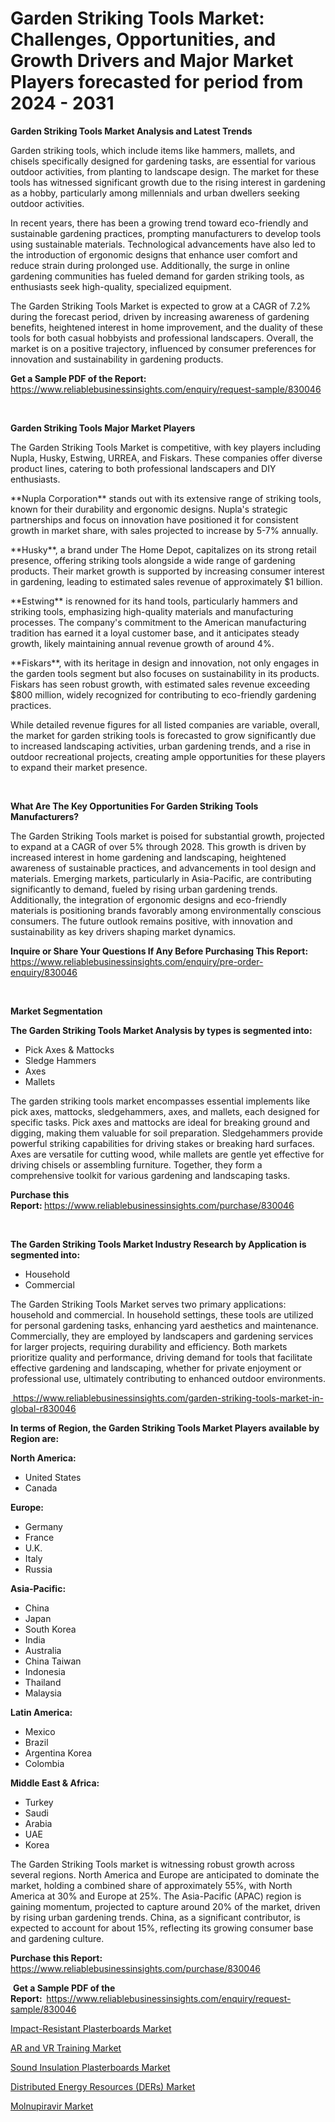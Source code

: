 <p><h1>Garden Striking Tools Market: Challenges, Opportunities, and Growth Drivers and Major Market Players forecasted for period from 2024 - 2031</h1></p><p><strong>Garden Striking Tools Market Analysis and Latest Trends</strong></p>
<p><p>Garden striking tools, which include items like hammers, mallets, and chisels specifically designed for gardening tasks, are essential for various outdoor activities, from planting to landscape design. The market for these tools has witnessed significant growth due to the rising interest in gardening as a hobby, particularly among millennials and urban dwellers seeking outdoor activities. </p><p>In recent years, there has been a growing trend toward eco-friendly and sustainable gardening practices, prompting manufacturers to develop tools using sustainable materials. Technological advancements have also led to the introduction of ergonomic designs that enhance user comfort and reduce strain during prolonged use. Additionally, the surge in online gardening communities has fueled demand for garden striking tools, as enthusiasts seek high-quality, specialized equipment.</p><p>The Garden Striking Tools Market is expected to grow at a CAGR of 7.2% during the forecast period, driven by increasing awareness of gardening benefits, heightened interest in home improvement, and the duality of these tools for both casual hobbyists and professional landscapers. Overall, the market is on a positive trajectory, influenced by consumer preferences for innovation and sustainability in gardening products.</p></p>
<p><strong>Get a Sample PDF of the Report:&nbsp;</strong> <a href="https://www.reliablebusinessinsights.com/enquiry/request-sample/830046?utm_campaign=1109&utm_medium=2&utm_source=Github&utm_content=ia&utm_term=08102024&utm_id=garden-striking-tools">https://www.reliablebusinessinsights.com/enquiry/request-sample/830046</a></p>
<p>&nbsp;</p>
<p><strong>Garden Striking Tools Major Market Players</strong></p>
<p><p>The Garden Striking Tools Market is competitive, with key players including Nupla, Husky, Estwing, URREA, and Fiskars. These companies offer diverse product lines, catering to both professional landscapers and DIY enthusiasts. </p><p>**Nupla Corporation** stands out with its extensive range of striking tools, known for their durability and ergonomic designs. Nupla's strategic partnerships and focus on innovation have positioned it for consistent growth in market share, with sales projected to increase by 5-7% annually.</p><p>**Husky**, a brand under The Home Depot, capitalizes on its strong retail presence, offering striking tools alongside a wide range of gardening products. Their market growth is supported by increasing consumer interest in gardening, leading to estimated sales revenue of approximately $1 billion.</p><p>**Estwing** is renowned for its hand tools, particularly hammers and striking tools, emphasizing high-quality materials and manufacturing processes. The company's commitment to the American manufacturing tradition has earned it a loyal customer base, and it anticipates steady growth, likely maintaining annual revenue growth of around 4%.</p><p>**Fiskars**, with its heritage in design and innovation, not only engages in the garden tools segment but also focuses on sustainability in its products. Fiskars has seen robust growth, with estimated sales revenue exceeding $800 million, widely recognized for contributing to eco-friendly gardening practices.</p><p>While detailed revenue figures for all listed companies are variable, overall, the market for garden striking tools is forecasted to grow significantly due to increased landscaping activities, urban gardening trends, and a rise in outdoor recreational projects, creating ample opportunities for these players to expand their market presence.</p></p>
<p>&nbsp;</p>
<p><strong>What Are The Key Opportunities For Garden Striking Tools Manufacturers?</strong></p>
<p><p>The Garden Striking Tools market is poised for substantial growth, projected to expand at a CAGR of over 5% through 2028. This growth is driven by increased interest in home gardening and landscaping, heightened awareness of sustainable practices, and advancements in tool design and materials. Emerging markets, particularly in Asia-Pacific, are contributing significantly to demand, fueled by rising urban gardening trends. Additionally, the integration of ergonomic designs and eco-friendly materials is positioning brands favorably among environmentally conscious consumers. The future outlook remains positive, with innovation and sustainability as key drivers shaping market dynamics.</p></p>
<p><strong>Inquire or Share Your Questions If Any Before Purchasing This Report:</strong> <a href="https://www.reliablebusinessinsights.com/enquiry/pre-order-enquiry/830046?utm_campaign=1109&utm_medium=2&utm_source=Github&utm_content=ia&utm_term=08102024&utm_id=garden-striking-tools">https://www.reliablebusinessinsights.com/enquiry/pre-order-enquiry/830046</a></p>
<p>&nbsp;</p>
<p><strong>Market Segmentation</strong></p>
<p><strong>The Garden Striking Tools Market Analysis by types is segmented into:</strong></p>
<p><ul><li>Pick Axes & Mattocks</li><li>Sledge Hammers</li><li>Axes</li><li>Mallets</li></ul></p>
<p><p>The garden striking tools market encompasses essential implements like pick axes, mattocks, sledgehammers, axes, and mallets, each designed for specific tasks. Pick axes and mattocks are ideal for breaking ground and digging, making them valuable for soil preparation. Sledgehammers provide powerful striking capabilities for driving stakes or breaking hard surfaces. Axes are versatile for cutting wood, while mallets are gentle yet effective for driving chisels or assembling furniture. Together, they form a comprehensive toolkit for various gardening and landscaping tasks.</p></p>
<p><strong>Purchase this Report:&nbsp;</strong><a href="https://www.reliablebusinessinsights.com/purchase/830046?utm_campaign=1109&utm_medium=2&utm_source=Github&utm_content=ia&utm_term=08102024&utm_id=garden-striking-tools">https://www.reliablebusinessinsights.com/purchase/830046</a></p>
<p>&nbsp;</p>
<p><strong>The Garden Striking Tools Market Industry Research by Application is segmented into:</strong></p>
<p><ul><li>Household</li><li>Commercial</li></ul></p>
<p><p>The Garden Striking Tools Market serves two primary applications: household and commercial. In household settings, these tools are utilized for personal gardening tasks, enhancing yard aesthetics and maintenance. Commercially, they are employed by landscapers and gardening services for larger projects, requiring durability and efficiency. Both markets prioritize quality and performance, driving demand for tools that facilitate effective gardening and landscaping, whether for private enjoyment or professional use, ultimately contributing to enhanced outdoor environments.</p></p>
<p><a href="https://www.reliablebusinessinsights.com/garden-striking-tools-market-in-global-r830046?utm_campaign=1109&utm_medium=2&utm_source=Github&utm_content=ia&utm_term=08102024&utm_id=garden-striking-tools">&nbsp;https://www.reliablebusinessinsights.com/garden-striking-tools-market-in-global-r830046</a></p>
<p><strong>In terms of Region, the Garden Striking Tools Market Players available by Region are:</strong></p>
<p>
    <p> <strong> North America: </strong>
        <ul>
            <li>United States</li>
            <li>Canada</li>
        </ul>
        </p> 
    <p> <strong> Europe: </strong>
        <ul>
            <li>Germany</li>
            <li>France</li>
            <li>U.K.</li>
            <li>Italy</li>
            <li>Russia</li>
        </ul>
        </p> 
    <p> <strong> Asia-Pacific: </strong>
        <ul>
            <li>China</li>
            <li>Japan</li>
            <li>South Korea</li>
            <li>India</li>
            <li>Australia</li>
            <li>China Taiwan</li>
            <li>Indonesia</li>
            <li>Thailand</li>
            <li>Malaysia</li>
        </ul>
        </p> 
    <p> <strong> Latin America: </strong>
        <ul>
            <li>Mexico</li>
            <li>Brazil</li>
            <li>Argentina Korea</li>
            <li>Colombia</li>
        </ul>
        </p> 
    <p> <strong> Middle East & Africa: </strong>
        <ul>
            <li>Turkey</li>
            <li>Saudi</li>
            <li>Arabia</li>
            <li>UAE</li>
            <li>Korea</li>
        </ul>
    </p>
    </p>
<p><p>The Garden Striking Tools market is witnessing robust growth across several regions. North America and Europe are anticipated to dominate the market, holding a combined share of approximately 55%, with North America at 30% and Europe at 25%. The Asia-Pacific (APAC) region is gaining momentum, projected to capture around 20% of the market, driven by rising urban gardening trends. China, as a significant contributor, is expected to account for about 15%, reflecting its growing consumer base and gardening culture.</p></p>
<p><strong>Purchase this Report: </strong><a href="https://www.reliablebusinessinsights.com/purchase/830046?utm_campaign=1109&utm_medium=2&utm_source=Github&utm_content=ia&utm_term=08102024&utm_id=garden-striking-tools">https://www.reliablebusinessinsights.com/purchase/830046</a></p>
<p>&nbsp;<strong>Get a Sample PDF of the Report:&nbsp;&nbsp;</strong><a href="https://www.reliablebusinessinsights.com/enquiry/request-sample/830046?utm_campaign=1109&utm_medium=2&utm_source=Github&utm_content=ia&utm_term=08102024&utm_id=garden-striking-tools">https://www.reliablebusinessinsights.com/enquiry/request-sample/830046</a></p>
<p><strong></strong></p>
<p><p><a href="https://github.com/DRIVERKAPAUL/Market-Research-Report-List-1/blob/main/impact-resistant-plasterboards-market.md?utm_campaign=1109&utm_medium=2&utm_source=Github&utm_content=ia&utm_term=08102024&utm_id=garden-striking-tools">Impact-Resistant Plasterboards Market</a></p><p><a href="https://www.linkedin.com/pulse/ar-vr-training-market-velocity-95-cagr-trajectory-2024-2031-hflke?utm_campaign=1109&utm_medium=2&utm_source=Github&utm_content=ia&utm_term=08102024&utm_id=garden-striking-tools">AR and VR Training Market</a></p><p><a href="https://github.com/JudyWalsh475/Market-Research-Report-List-1/blob/main/sound-insulation-plasterboards-market.md?utm_campaign=1109&utm_medium=2&utm_source=Github&utm_content=ia&utm_term=08102024&utm_id=garden-striking-tools">Sound Insulation Plasterboards Market</a></p><p><a href="https://issuu.com/reportprime-2/docs/distributed-energy-resources-ders-m_2cc9cee10db0ba?utm_campaign=1109&utm_medium=2&utm_source=Github&utm_content=ia&utm_term=08102024&utm_id=garden-striking-tools">Distributed Energy Resources (DERs) Market</a></p><p><a href="https://www.linkedin.com/pulse/strategic-market-insights-navigating-global-molnupiravir-fwaof?utm_campaign=1109&utm_medium=2&utm_source=Github&utm_content=ia&utm_term=08102024&utm_id=garden-striking-tools">Molnupiravir Market</a></p></p>